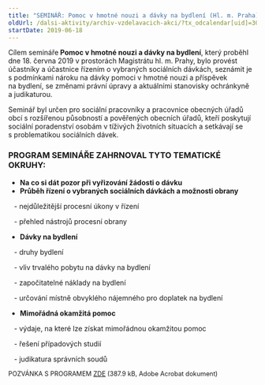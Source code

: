 ```yaml
---
title: "SEMINÁŘ: Pomoc v hmotné nouzi a dávky na bydlení (Hl. m. Praha)"
oldUrl: /dalsi-aktivity/archiv-vzdelavacich-akci/?tx_odcalendar[uid]=305&cHash=9c0de13df4951af7769464d6b304d0f3
startDate: 2019-06-18
---
```


<p class="align-blok">Cílem semináře<b> Pomoc v hmotné nouzi a dávky na bydlení</b>, který proběhl dne 18. června 2019 v prostorách Magistrátu hl. m. Prahy, bylo provést účastníky a účastnice řízením o vybraných sociálních dávkách, seznámit je s podmínkami nároku na dávky pomoci v hmotné nouzi a příspěvek na bydlení, se změnami právní úpravy a aktuálními stanovisky ochránkyně a judikaturou.</p>
<p class="align-blok">Seminář byl určen pro sociální pracovníky a pracovnice obecných úřadů obcí s rozšířenou působností a pověřených obecních úřadů, kteří poskytují sociální poradenství osobám v tíživých životních situacích a setkávají se s problematikou sociálních dávek.</p><h3 class="align-blok">PROGRAM SEMINÁŘE ZAHRNOVAL TYTO TEMATICKÉ OKRUHY:</h3><p></p><ul><li><b>Na co si dát pozor při vyřizování žádosti o dávku</b></li><li><b>Průběh řízení o vybraných sociálních dávkách a možnosti obrany</b></li></ul><p></p>
<p>   - nejdůležitější procesní úkony v řízení</p>
<p>   - přehled nástrojů procesní obrany</p>
<p></p><ul><li><b>Dávky na bydlení</b></li></ul><p></p>
<p>   - druhy bydlení</p>
<p>   - vliv trvalého pobytu na dávky na bydlení</p>
<p>   - započitatelné náklady na bydlení</p>
<p>   - určování místně obvyklého nájemného pro doplatek na bydlení</p>
<p></p><ul><li><b>Mimořádná okamžitá pomoc</b></li></ul><p></p>
<p>   - výdaje, na které lze získat mimořádnou okamžitou pomoc</p>
<p>   - řešení případových studií</p>
<p>   - judikatura správních soudů</p>
<p></p>
<p><span style="font-size: 12.8px;">POZVÁNKA S PROGRAMEM <a href="/uploads-import/projekt_ESF/00_2019_VA/SEMINARE/06_18_Pomoc_v_hmotne_nouzi_a_davky_na_bydleni_Praha/06_18_Pomoc_v_hmotne_nouzi_a_davky_na_bydleni_POZVANKA.pdf" target="_blank">ZDE</a> (387.9 kB, Adobe Acrobat dokument)</span></p>
